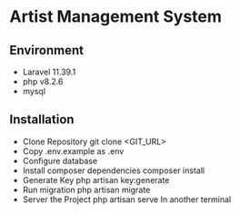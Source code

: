 

# Artist Management System

## Environment
- Laravel 11.39.1
- php v8.2.6
- mysql 


## Installation 

- Clone Repository git clone <GIT_URL> 
- Copy .env.example as .env
- Configure database
- Install composer dependencies composer install
- Generate Key php artisan key:generate
- Run migration php artisan migrate
- Server the Project php artisan serve In another terminal

